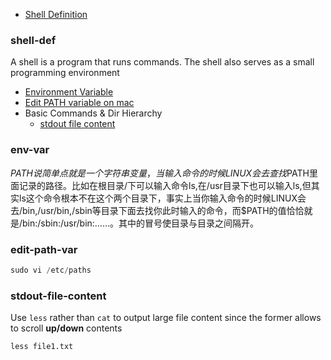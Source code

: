 * [Shell Definition](#shell-def)

### shell-def
A shell is a program that runs commands. The shell also serves as a small programming environment






* [Environment Variable](#env-var)
* [Edit PATH variable on mac](#edit-path-var)
* Basic Commands & Dir Hierarchy
  * [stdout file content](#stdout-file-content)

### env-var
$PATH说简单点就是一个字符串变量，当输入命令的时候LINUX会去查找$PATH里面记录的路径。比如在根目录/下可以输入命令ls,在/usr目录下也可以输入ls,但其实ls这个命令根本不在这个两个目录下，事实上当你输入命令的时候LINUX会去/bin,/usr/bin,/sbin等目录下面去找你此时输入的命令，而$PATH的值恰恰就是/bin:/sbin:/usr/bin:……。其中的冒号使目录与目录之间隔开。

### edit-path-var
```js
sudo vi /etc/paths
```

### stdout-file-content
Use `less` rather than `cat` to output large file content since the former allows to scroll **up/down** contents
```Shell
less file1.txt
```

